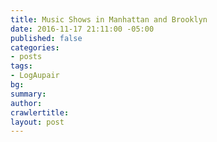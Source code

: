```yaml
---
title: Music Shows in Manhattan and Brooklyn
date: 2016-11-17 21:11:00 -05:00
published: false
categories:
- posts
tags:
- LogAupair
bg: 
summary: 
author: 
crawlertitle: 
layout: post
---
```


